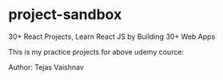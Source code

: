 # project-sandbox
30+ React Projects, Learn React JS by Building 30+ Web Apps

This is my practice projects for above udemy cource:

Author: Tejas Vaishnav


